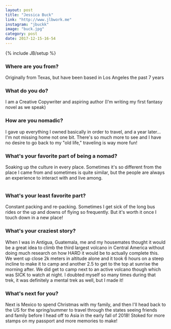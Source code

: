 ```yaml
---
layout: post
title: "Jessica Buck"
link: "http://www.jlbwork.me"
instagram: "jbuckk"
image: "buck.jpg"
category: post
date: 2017-12-15-16-54
---
```

{% include JB/setup %}

### Where are you from?

Originally from Texas, but have been based in Los Angeles the past 7 years

### What do you do?

I am a Creative Copywriter and aspiring author (I'm writing my first fantasy novel as we speak)

### How are you nomadic?

I gave up everything I owned basically in order to travel, and a year later... I'm not missing home not one bit. There's so much more to see and I have no desire to go back to my "old life," traveling is way more fun!

### What's your favorite part of being a nomad?

Soaking up the culture in every place. Sometimes it's so different from the place I came from and sometimes is quite similar, but the people are always an experience to interact with and live among.

<img data-src="{{ site.url }}/assets/img/posts/buck-alt.png" class="inner-post-image lazyload" />

### What's your least favorite part?
Constant packing and re-packing. Sometimes I get sick of the long bus rides or the up and downs of flying so frequently. But it's worth it once I touch down in a new place!

### What's your craziest story?
When I was in Antigua, Guatemala, me and my housemates thought it would be a great idea to climb the third largest volcano in Central America without doing much research on how HARD it would be to actually complete this. We went up close 2k meters in altitude alone and it took 6 hours on a steep incline to make it to camp and another 2.5 to get to the top at sunrise the morning after. We did get to camp next to an active volcano though which was SICK to watch at night. I doubted myself so many times during that trek, it was definitely a mental trek as well, but I made it!

### What's next for you?
Next is Mexico to spend Christmas with my family, and then I'll head back to the US for the spring/summer to travel through the states seeing friends and family before I head off to Asia in the early fall of 2018! Stoked for more stamps on my passport and more memories to make!
